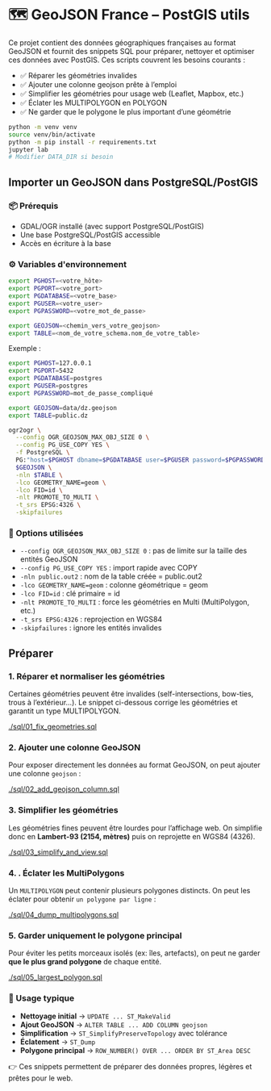 # 🗺️ GeoJSON France – PostGIS utils
Ce projet contient des données géographiques françaises au format GeoJSON et fournit des snippets SQL pour préparer, nettoyer et optimiser ces données avec PostGIS.
Ces scripts couvrent les besoins courants :
- ✅ Réparer les géométries invalides
- ✅ Ajouter une colonne geojson prête à l’emploi
- ✅ Simplifier les géométries pour usage web (Leaflet, Mapbox, etc.)
- ✅ Éclater les MULTIPOLYGON en POLYGON
- ✅ Ne garder que le polygone le plus important d’une géométrie

```bash
python -m venv venv
source venv/bin/activate
python -m pip install -r requirements.txt
jupyter lab
# Modifier DATA_DIR si besoin
```

## Importer un GeoJSON dans PostgreSQL/PostGIS

### 📦 Prérequis
- GDAL/OGR installé (avec support PostgreSQL/PostGIS)
- Une base PostgreSQL/PostGIS accessible
- Accès en écriture à la base

### ⚙️ Variables d'environnement
```bash
export PGHOST=<votre_hôte>
export PGPORT=<votre_port>
export PGDATABASE=<votre_base>
export PGUSER=<votre_user>
export PGPASSWORD=<votre_mot_de_passe>

export GEOJSON=<chemin_vers_votre_geojson>
export TABLE=<nom_de_votre_schema.nom_de_votre_table>
```

Exemple :
```bash
export PGHOST=127.0.0.1
export PGPORT=5432
export PGDATABASE=postgres
export PGUSER=postgres
export PGPASSWORD=mot_de_passe_compliqué

export GEOJSON=data/dz.geojson
export TABLE=public.dz
```

```bash
ogr2ogr \
  --config OGR_GEOJSON_MAX_OBJ_SIZE 0 \
  --config PG_USE_COPY YES \
  -f PostgreSQL \
  PG:"host=$PGHOST dbname=$PGDATABASE user=$PGUSER password=$PGPASSWORD port=$PGPORT" \
  $GEOJSON \
  -nln $TABLE \
  -lco GEOMETRY_NAME=geom \
  -lco FID=id \
  -nlt PROMOTE_TO_MULTI \
  -t_srs EPSG:4326 \
  -skipfailures
```

### 📖 Options utilisées
- `--config OGR_GEOJSON_MAX_OBJ_SIZE 0` : pas de limite sur la taille des entités GeoJSON
- `--config PG_USE_COPY YES` : import rapide avec COPY
- `-nln public.out2` : nom de la table créée = public.out2
- `-lco GEOMETRY_NAME=geom` : colonne géométrique = geom
- `-lco FID=id` : clé primaire = id
- `-nlt PROMOTE_TO_MULTI` : force les géométries en Multi (MultiPolygon, etc.)
- `-t_srs EPSG:4326` : reprojection en WGS84
- `-skipfailures` : ignore les entités invalides


## Préparer

### 1. Réparer et normaliser les géométries
Certaines géométries peuvent être invalides (self-intersections, bow-ties, trous à l’extérieur…).
Le snippet ci-dessous corrige les géométries et garantit un type MULTIPOLYGON.

[./sql/01_fix_geometries.sql](01_fix_geometries.sql)

### 2. Ajouter une colonne GeoJSON
Pour exposer directement les données au format GeoJSON, on peut ajouter une colonne `geojson` :

[./sql/02_add_geojson_column.sql](02_add_geojson_column.sql)

### 3. Simplifier les géométries
Les géométries fines peuvent être lourdes pour l’affichage web.
On simplifie donc en **Lambert-93 (2154, mètres)** puis on reprojette en WGS84 (4326).

[./sql/03_simplify_and_view.sql](03_simplify_and_view.sql)

### 4. . Éclater les MultiPolygons
Un `MULTIPOLYGON` peut contenir plusieurs polygones distincts.
On peut les éclater pour obtenir `un polygone par ligne` :

[./sql/04_dump_multipolygons.sql](04_dump_multipolygons.sql)

### 5. Garder uniquement le polygone principal
Pour éviter les petits morceaux isolés (ex: îles, artefacts),
on peut ne garder **que le plus grand polygone** de chaque entité.

[./sql/05_largest_polygon.sql](05_largest_polygon.sql)

### 🚀 Usage typique
- **Nettoyage initial** → `UPDATE ... ST_MakeValid`
- **Ajout GeoJSON** → `ALTER TABLE ... ADD COLUMN geojson`
- **Simplification** → `ST_SimplifyPreserveTopology` avec tolérance
- **Éclatement** → `ST_Dump`
- **Polygone principal** → `ROW_NUMBER() OVER ... ORDER BY ST_Area DESC`

👉 Ces snippets permettent de préparer des données propres, légères et prêtes pour le web.
